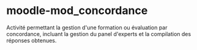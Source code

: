 # moodle-mod_concordance

Activité permettant la gestion d'une formation ou évaluation par concordance, incluant la gestion du panel d'experts et la compilation des réponses obtenues.